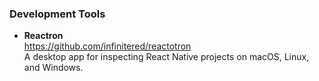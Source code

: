 ### Development Tools

- **Reactron**  
  https://github.com/infinitered/reactotron      
  A desktop app for inspecting React Native projects on macOS, Linux, and Windows. 
